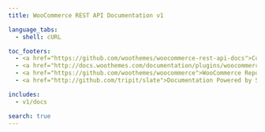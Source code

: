```yaml
---
title: WooCommerce REST API Documentation v1

language_tabs:
  - shell: cURL

toc_footers:
  - <a href="https://github.com/woothemes/woocommerce-rest-api-docs">Contributing to WC REST API Docs</a>
  - <a href="http://docs.woothemes.com/documentation/plugins/woocommerce/">WooCommerce Documentation</a>
  - <a href="https://github.com/woothemes/woocommerce">WooCommerce Repository</a>
  - <a href="http://github.com/tripit/slate">Documentation Powered by Slate</a>

includes:
  - v1/docs

search: true
---
```

